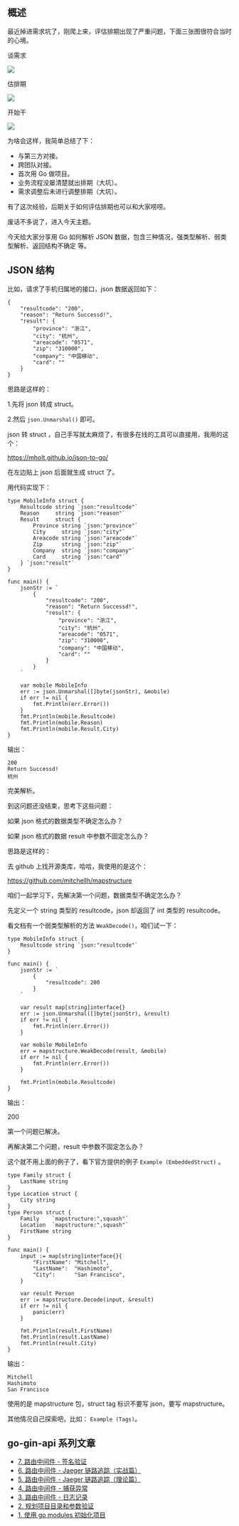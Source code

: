 ## 概述

最近掉进需求坑了，刚爬上来，评估排期出现了严重问题，下面三张图很符合当时的心境。

谈需求

![](E:\Goland\Go\00-基础语法\images\11_go_1.jpeg)

估排期

![](E:\Goland\Go\00-基础语法\images\11_go_2.jpeg)

开始干

![](E:\Goland\Go\00-基础语法\images\11_go_3.jpeg)

为啥会这样，我简单总结了下：

- 与第三方对接。
- 跨团队对接。
- 首次用 Go 做项目。
- 业务流程没屡清楚就出排期（大坑）。
- 需求调整后未进行调整排期（大坑）。

有了这次经验，后期关于如何评估排期也可以和大家唠唠。

废话不多说了，进入今天主题。

今天给大家分享用 Go 如何解析 JSON 数据，包含三种情况，强类型解析、弱类型解析、返回结构不确定 等。

## JSON 结构

比如，请求了手机归属地的接口，json 数据返回如下：

```
{
    "resultcode": "200",
    "reason": "Return Successd!",
    "result": {
        "province": "浙江",
        "city": "杭州",
        "areacode": "0571",
        "zip": "310000",
        "company": "中国移动",
        "card": ""
    }
}
```

思路是这样的：

1.先将 json 转成 struct。

2.然后 `json.Unmarshal()` 即可。

json 转 struct ，自己手写就太麻烦了，有很多在线的工具可以直接用，我用的这个：

https://mholt.github.io/json-to-go/

在左边贴上 json 后面就生成 struct 了。

用代码实现下：

```
type MobileInfo struct {
	Resultcode string `json:"resultcode"`
	Reason     string `json:"reason"`
	Result     struct {
		Province string `json:"province"`
		City     string `json:"city"`
		Areacode string `json:"areacode"`
		Zip      string `json:"zip"`
		Company  string `json:"company"`
		Card     string `json:"card"`
	} `json:"result"`
}

func main() {
	jsonStr := `
		{
			"resultcode": "200",
			"reason": "Return Successd!",
			"result": {
				"province": "浙江",
				"city": "杭州",
				"areacode": "0571",
				"zip": "310000",
				"company": "中国移动",
				"card": ""
			}
		}
	`

	var mobile MobileInfo
	err := json.Unmarshal([]byte(jsonStr), &mobile)
	if err != nil {
		fmt.Println(err.Error())
	}
	fmt.Println(mobile.Resultcode)
	fmt.Println(mobile.Reason)
	fmt.Println(mobile.Result.City)
}
```

输出：

```
200
Return Successd!
杭州
```

完美解析。

到这问题还没结束，思考下这些问题：

如果 json 格式的数据类型不确定怎么办？

如果 json 格式的数据 result 中参数不固定怎么办？

思路是这样的：

去 github 上找开源类库，哈哈，我使用的是这个：

https://github.com/mitchellh/mapstructure

咱们一起学习下，先解决第一个问题，数据类型不确定怎么办？

先定义一个 string 类型的 resultcode，json 却返回了 int 类型的 resultcode。

看文档有一个弱类型解析的方法 `WeakDecode()`，咱们试一下：

```
type MobileInfo struct {
	Resultcode string `json:"resultcode"`
}

func main() {
	jsonStr := `
		{
			"resultcode": 200
		}
	`

	var result map[string]interface{}
	err := json.Unmarshal([]byte(jsonStr), &result)
	if err != nil {
		fmt.Println(err.Error())
	}

	var mobile MobileInfo
	err = mapstructure.WeakDecode(result, &mobile)
	if err != nil {
		fmt.Println(err.Error())
	}

	fmt.Println(mobile.Resultcode)
}
```

输出：

200

第一个问题已解决。

再解决第二个问题，result 中参数不固定怎么办？

这个就不用上面的例子了，看下官方提供的例子 `Example (EmbeddedStruct)` 。

```
type Family struct {
	LastName string
}
type Location struct {
	City string
}
type Person struct {
	Family    `mapstructure:",squash"`
	Location  `mapstructure:",squash"`
	FirstName string
}

func main() {
	input := map[string]interface{}{
		"FirstName": "Mitchell",
		"LastName":  "Hashimoto",
		"City":      "San Francisco",
	}

	var result Person
	err := mapstructure.Decode(input, &result)
	if err != nil {
		panic(err)
	}

	fmt.Println(result.FirstName)
	fmt.Println(result.LastName)
	fmt.Println(result.City)
}
```

输出：

```
Mitchell
Hashimoto
San Francisco
```

使用的是 mapstructure 包，struct tag 标识不要写 json，要写 mapstructure。

其他情况自己探索吧，比如： `Example (Tags)`。

## go-gin-api 系列文章

- [7. 路由中间件 - 签名验证](https://mp.weixin.qq.com/s/0cozELotcpX3Gd6WPJiBbQ)
- [6. 路由中间件 - Jaeger 链路追踪（实战篇）](https://mp.weixin.qq.com/s/Ea28475_UTNaM9RNfgPqJA)
- [5. 路由中间件 - Jaeger 链路追踪（理论篇）](https://mp.weixin.qq.com/s/28UBEsLOAHDv530ePilKQA)
- [4. 路由中间件 - 捕获异常](https://mp.weixin.qq.com/s/SconDXB_x7Gan6T0Awdh9A)
- [3. 路由中间件 - 日志记录](https://mp.weixin.qq.com/s/eTygPXnrYM2xfrRQyfn8Tg)
- [2. 规划项目目录和参数验证](https://mp.weixin.qq.com/s/11AuXptWGmL5QfiJArNLnA)
- [1. 使用 go modules 初始化项目](https://mp.weixin.qq.com/s/1XNTEgZ0XGZZdxFOfR5f_A)
